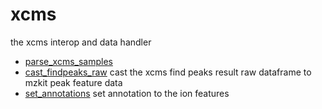 ﻿# xcms

the xcms interop and data handler

+ [parse_xcms_samples](xcms/parse_xcms_samples.1) 
+ [cast_findpeaks_raw](xcms/cast_findpeaks_raw.1) cast the xcms find peaks result raw dataframe to mzkit peak feature data
+ [set_annotations](xcms/set_annotations.1) set annotation to the ion features
